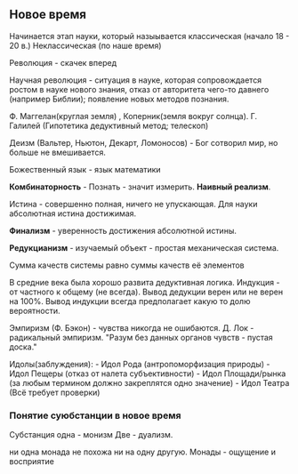 ## Новое время

Начинается этап науки, который назыывается классическая (начало 18 - 20 в.)
Неклассическая (по наше время)

Революция - скачек вперед

Научная революция - ситуация в науке, которая сопровождается ростом в науке нового знания, отказ от авторитета чего-то давнего (например Библии); появление новых методов познания. 

Ф. Маггелан(круглая земля) , Коперник(земля вокруг солнца). Г. Галилей (Гипотетика дедуктивный метод; телескоп)

Деизм (Вальтер, Ньютон, Декарт, Ломоносов) - Бог сотворил мир, но больше не вмешивается. 

Божественный язык - язык математики

**Комбинаторность** - Познать - значит измерить.
**Наивный реализм**.


Истина - совершенно полная, ничего не упускающая.
Для науки абсолютная истина достижимая.

**Финализм** - уверенность достижения абсолютной истины.

**Редукцианизм** - изучаемый объект - простая механическая система.

Сумма качеств системы равно суммы качеств её элементов


В средние века была хорошо развита дедуктивная логика. 
Индукция - от частного к общему (не всегда). Вывод дедукции верен или не верен на 100%. Вывод индукции всегда предполагает какую то долю вероятности.

Эмпиризм (Ф. Бэкон) - чувства никогда не ошибаются. 
	Д. Лок - радикальный эмпиризм. "Разум без данных органов чувств - пустая доска."


Идолы(заблуждения):
	- Идол Рода (антропоморфизация природы)
	- Идол Пещеры (отказ от налета субъективности)
	- Идол Площади/рынка (за любым термином должно закреплятся одно значение)
	- Идол Театра (Всё требует проверки)
### Понятие суюбстанции в новое время

Субстанция одна - монизм
Две - дуализм.

ни одна монада не похожа ни на одну другую. 
Монады - ощущение и восприятие            